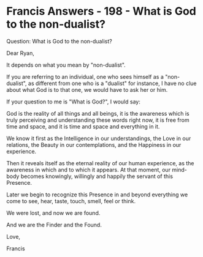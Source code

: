 # Francis Answers - 198 - What is God to the non-dualist?

Question: What is God to the non-dualist?

Dear Ryan,&nbsp;

It depends on what you mean by &quot;non-dualist&quot;.&nbsp;

If you are referring to an individual, one who sees himself as a &quot;non-dualist&quot;, as different from one who is a &quot;dualist&quot; for instance, I have no clue about what God is to that one, we would have to ask her or him.&nbsp;

If your question to me is &quot;What is God?&quot;, I would say:

God is the reality of all things and all beings, it is the awareness which is truly perceiving and understanding these words right now, it is free from time and space, and it is time and space and everything in it.&nbsp;

We know it first as the Intelligence in our understandings, the Love in our relations, the Beauty in our contemplations, and the Happiness in our experience.&nbsp;

Then it reveals itself as the eternal reality of our human experience, as the awareness in which and to which it appears. At that moment, our mind-body becomes knowingly, willingly and happily the servant of this Presence.

Later we begin to recognize this Presence in and beyond everything we come to see, hear, taste, touch, smell, feel or think.&nbsp;

We were lost, and now we are found.&nbsp;

And we are the Finder and the Found.

Love,

Francis

